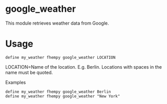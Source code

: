
# google_weather
This module retrieves weather data from Google.

# Usage
```
define my_weather fhempy google_weather LOCATION
```

LOCATION=Name of the location. E.g. Berlin. Locations with spaces in the name must be quoted.

Examples
```
define my_weather fhempy google_weather Berlin
define my_weather fhempy google_weather "New York"
```